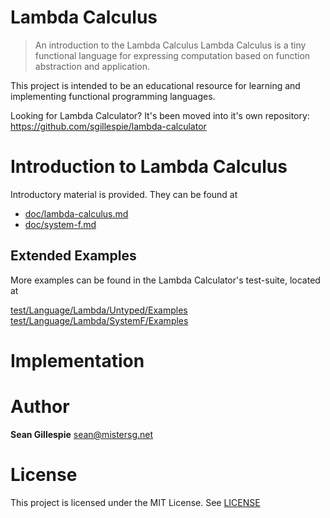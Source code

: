 # Lambda Calculus
> An introduction to the Lambda Calculus
Lambda Calculus is a tiny functional language for expressing computation based 
on function abstraction and application. 

This project is intended to be an educational resource for learning and 
implementing functional programming languages.

Looking for Lambda Calculator? It's been moved into it's own repository: https://github.com/sgillespie/lambda-calculator

# Introduction to Lambda Calculus
Introductory material is provided. They can be found at

 * [doc/lambda-calculus.md](doc/lambda-calculus.md)
 * [doc/system-f.md](doc/system-f.md)

## Extended Examples
More examples can be found in the Lambda Calculator's test-suite, located at

[test/Language/Lambda/Untyped/Examples](test/Language/Lambda/Untyped/Examples)
[test/Language/Lambda/SystemF/Examples](test/Language/Lambda/SystemF/Examples)

# Implementation
    
# Author
**Sean Gillespie** [sean@mistersg.net](mailto:sean@mistersg.net)

# License
This project is licensed under the MIT License. See [LICENSE](LICENSE)
